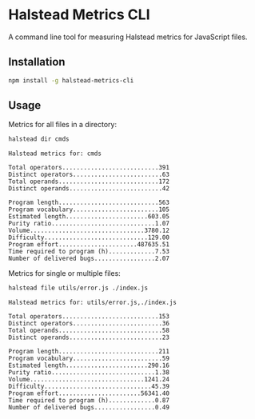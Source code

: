 # Halstead Metrics CLI

A command line tool for measuring Halstead metrics for JavaScript files.

## Installation

```bash
npm install -g halstead-metrics-cli
```

## Usage

Metrics for all files in a directory:

```bash
halstead dir cmds
```

```
Halstead metrics for: cmds

Total operators...........................391
Distinct operators.........................63
Total operands............................172
Distinct operands..........................42

Program length............................563
Program vocabulary........................105
Estimated length.......................603.05
Purity ratio.............................1.07
Volume................................3780.12
Difficulty.............................129.00
Program effort......................487635.51
Time required to program (h).............7.53
Number of delivered bugs.................2.07
```


Metrics for single or multiple files:

```bash
halstead file utils/error.js ./index.js
```


```
Halstead metrics for: utils/error.js,./index.js

Total operators...........................153
Distinct operators.........................36
Total operands.............................58
Distinct operands..........................23

Program length............................211
Program vocabulary.........................59
Estimated length.......................290.16
Purity ratio.............................1.38
Volume................................1241.24
Difficulty..............................45.39
Program effort.......................56341.40
Time required to program (h).............0.87
Number of delivered bugs.................0.49
```